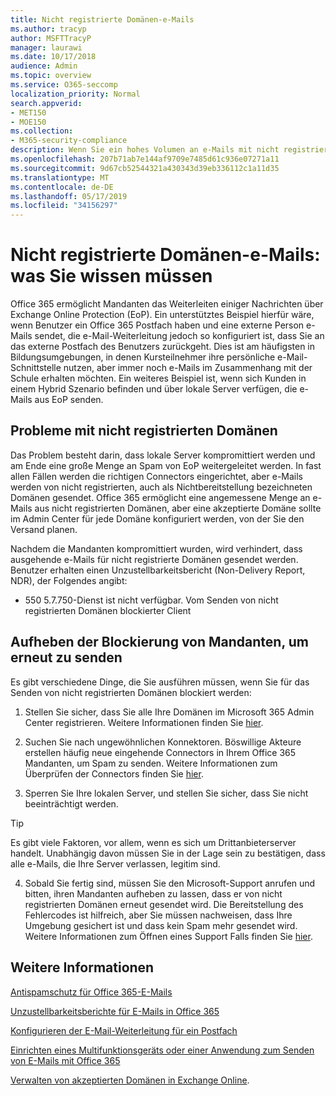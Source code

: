 ```yaml
---
title: Nicht registrierte Domänen-e-Mails
ms.author: tracyp
author: MSFTTracyP
manager: laurawi
ms.date: 10/17/2018
audience: Admin
ms.topic: overview
ms.service: O365-seccomp
localization_priority: Normal
search.appverid:
- MET150
- MOE150
ms.collection:
- M365-security-compliance
description: Wenn Sie ein hohes Volumen an e-Mails mit nicht registrierter Domäne senden, riskieren Sie, dass Ihre e-Mails blockiert werden. Lesen Sie diesen Artikel, um mehr zu erfahren.
ms.openlocfilehash: 207b71ab7e144af9709e7485d61c936e07271a11
ms.sourcegitcommit: 9d67cb52544321a430343d39eb336112c1a11d35
ms.translationtype: MT
ms.contentlocale: de-DE
ms.lasthandoff: 05/17/2019
ms.locfileid: "34156297"
---
```

# <a name="unregistered-domain-email-what-you-need-to-know"></a>Nicht registrierte Domänen-e-Mails: was Sie wissen müssen

Office 365 ermöglicht Mandanten das Weiterleiten einiger Nachrichten über Exchange Online Protection (EoP). Ein unterstütztes Beispiel hierfür wäre, wenn Benutzer ein Office 365 Postfach haben und eine externe Person e-Mails sendet, die e-Mail-Weiterleitung jedoch so konfiguriert ist, dass Sie an das externe Postfach des Benutzers zurückgeht. Dies ist am häufigsten in Bildungsumgebungen, in denen Kursteilnehmer ihre persönliche e-Mail-Schnittstelle nutzen, aber immer noch e-Mails im Zusammenhang mit der Schule erhalten möchten. Ein weiteres Beispiel ist, wenn sich Kunden in einem Hybrid Szenario befinden und über lokale Server verfügen, die e-Mails aus EoP senden.

## <a name="problems-with-unregistered-domains"></a>Probleme mit nicht registrierten Domänen

Das Problem besteht darin, dass lokale Server kompromittiert werden und am Ende eine große Menge an Spam von EoP weitergeleitet werden. In fast allen Fällen werden die richtigen Connectors eingerichtet, aber e-Mails werden von nicht registrierten, auch als Nichtbereitstellung bezeichneten Domänen gesendet. Office 365 ermöglicht eine angemessene Menge an e-Mails aus nicht registrierten Domänen, aber eine akzeptierte Domäne sollte im Admin Center für jede Domäne konfiguriert werden, von der Sie den Versand planen.

Nachdem die Mandanten kompromittiert wurden, wird verhindert, dass ausgehende e-Mails für nicht registrierte Domänen gesendet werden. Benutzer erhalten einen Unzustellbarkeitsbericht (Non-Delivery Report, NDR), der Folgendes angibt:

- 550 5.7.750-Dienst ist nicht verfügbar. Vom Senden von nicht registrierten Domänen blockierter Client

## <a name="unblocking-tenant-in-order-to-send-again"></a>Aufheben der Blockierung von Mandanten, um erneut zu senden

Es gibt verschiedene Dinge, die Sie ausführen müssen, wenn Sie für das Senden von nicht registrierten Domänen blockiert werden:

1. Stellen Sie sicher, dass Sie alle Ihre Domänen im Microsoft 365 Admin Center registrieren. Weitere Informationen finden Sie [hier](https://docs.microsoft.com/en-us/exchange/mail-flow-best-practices/manage-accepted-domains/manage-accepted-domains).

2. Suchen Sie nach ungewöhnlichen Konnektoren. Böswillige Akteure erstellen häufig neue eingehende Connectors in Ihrem Office 365 Mandanten, um Spam zu senden. Weitere Informationen zum Überprüfen der Connectors finden Sie [hier](https://docs.microsoft.com/en-us/powershell/module/exchange/mail-flow/get-inboundconnector?view=exchange-ps). 

3. Sperren Sie Ihre lokalen Server, und stellen Sie sicher, dass Sie nicht beeinträchtigt werden.

> [!TIP]
> Es gibt viele Faktoren, vor allem, wenn es sich um Drittanbieterserver handelt. Unabhängig davon müssen Sie in der Lage sein zu bestätigen, dass alle e-Mails, die Ihre Server verlassen, legitim sind.

4. Sobald Sie fertig sind, müssen Sie den Microsoft-Support anrufen und bitten, ihren Mandanten aufheben zu lassen, dass er von nicht registrierten Domänen erneut gesendet wird.  Die Bereitstellung des Fehlercodes ist hilfreich, aber Sie müssen nachweisen, dass Ihre Umgebung gesichert ist und dass kein Spam mehr gesendet wird. Weitere Informationen zum Öffnen eines Support Falls finden Sie [hier](https://support.office.com/en-us/article/Contact-support-for-business-products-Admin-Help-32a17ca7-6fa0-4870-8a8d-e25ba4ccfd4b#ID0EAADAAA=online).
  
## <a name="for-more-information"></a>Weitere Informationen

[Antispamschutz für Office 365-E-Mails](anti-spam-protection.md)

[Unzustellbarkeitsberichte für E-Mails in Office 365](https://support.office.com/article/email-non-delivery-reports-in-office-365-51daa6b9-2e35-49c4-a0c9-df85bf8533c3)

[Konfigurieren der E-Mail-Weiterleitung für ein Postfach](https://docs.microsoft.com/en-us/exchange/recipients-in-exchange-online/manage-user-mailboxes/configure-email-forwarding)

[Einrichten eines Multifunktionsgeräts oder einer Anwendung zum Senden von E-Mails mit Office 365](https://support.office.com/en-us/article/How-to-set-up-a-multifunction-device-or-application-to-send-email-using-Office-365-69f58e99-c550-4274-ad18-c805d654b4c4)

[Verwalten von akzeptierten Domänen in Exchange Online](https://docs.microsoft.com/en-us/exchange/mail-flow-best-practices/manage-accepted-domains/manage-accepted-domains).
